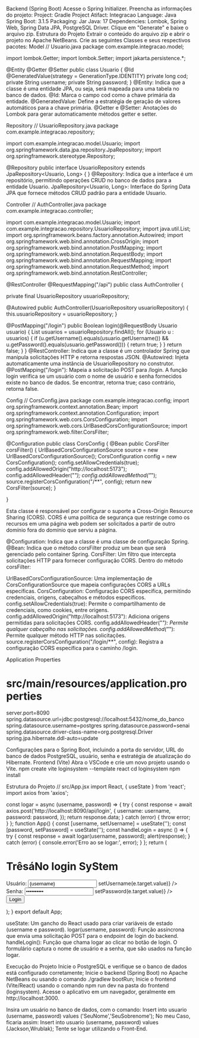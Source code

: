 Backend (Spring Boot)
Acesse o Spring Initializer.
Preencha as informações do projeto:
Project: Gradle Project
Atifact: Integracao
Language: Java
Spring Boot: 3.1.5
Packaging: Jar
Java: 17
Dependencies: Lombok, Spring Web, Spring Data JPA, PostgreSQL Driver.
Clique em "Generate" e baixe o arquivo zip.
Estrutura do Projeto
Extrair o conteúdo do arquivo zip e abrir o projeto no Apache NetBeans.
Crie as seguintes Classes e seus respectivos pacotes:
Model
// Usuario.java
package com.example.integracao.model;

import lombok.Getter;
import lombok.Setter;
import jakarta.persistence.*;

@Entity
@Getter
@Setter
public class Usuario {
 @Id
 @GeneratedValue(strategy = GenerationType.IDENTITY)
 private long cod;
 private String username;
 private String password;
}
@Entity: Indica que a classe é uma entidade JPA, ou seja, será mapeada para uma tabela no banco de dados.
@Id: Marca o campo cod como a chave primária da entidade.
@GeneratedValue: Define a estratégia de geração de valores automáticos para a chave primária.
@Getter e @Setter: Anotações do Lombok para gerar automaticamente métodos getter e setter.


Repository
// UsuarioRepository.java
package com.example.integracao.repository;

import com.example.integracao.model.Usuario;
import org.springframework.data.jpa.repository.JpaRepository;
import org.springframework.stereotype.Repository;

@Repository
public interface UsuarioRepository extends JpaRepository<Usuario, Long> {
}
@Repository: Indica que a interface é um repositório, permitindo operações CRUD no banco de dados para a entidade Usuario.
JpaRepository<Usuario, Long>: Interface do Spring Data JPA que fornece métodos CRUD padrão para a entidade Usuario.

Controller
// AuthController.java
package com.example.integracao.controller;

import com.example.integracao.model.Usuario;
import com.example.integracao.repository.UsuarioRepository;
import java.util.List;
import org.springframework.beans.factory.annotation.Autowired;
import org.springframework.web.bind.annotation.CrossOrigin;
import org.springframework.web.bind.annotation.PostMapping;
import org.springframework.web.bind.annotation.RequestBody;
import org.springframework.web.bind.annotation.RequestMapping;
import org.springframework.web.bind.annotation.RequestMethod;
import org.springframework.web.bind.annotation.RestController;

@RestController
@RequestMapping("/api")
public class AuthController {

 private final UsuarioRepository usuarioRepository;

 @Autowired
 public AuthController(UsuarioRepository usuarioRepository) {
 this.usuarioRepository = usuarioRepository;
 }

 @PostMapping("/login")
 public Boolean login(@RequestBody Usuario usuario) {
 List<Usuario> usuarios = usuarioRepository.findAll();
 for (Usuario u : usuarios) {
 if (u.getUsername().equals(usuario.getUsername()) && u.getPassword().equals(usuario.getPassword())) {
 return true;
 }
 }
 return false;
 }
}
@RestController: Indica que a classe é um controlador Spring que manipula solicitações HTTP e retorna respostas JSON.
@Autowired: Injeta automaticamente uma instância de UsuarioRepository no construtor.
@PostMapping("/login"): Mapeia a solicitação POST para /login.
A função login verifica se um usuário com o nome de usuário e senha fornecidos existe no banco de dados. Se encontrar, retorna true; caso contrário, retorna false.


Config
// CorsConfig.java
package com.example.integracao.config;
import org.springframework.context.annotation.Bean;
import org.springframework.context.annotation.Configuration;
import org.springframework.web.cors.CorsConfiguration;
import org.springframework.web.cors.UrlBasedCorsConfigurationSource;
import org.springframework.web.filter.CorsFilter;

@Configuration
public class CorsConfig {
    @Bean
public CorsFilter corsFilter() {
    UrlBasedCorsConfigurationSource source = new UrlBasedCorsConfigurationSource();
    CorsConfiguration config = new CorsConfiguration();
    config.setAllowCredentials(true);
    config.addAllowedOrigin("http://localhost:5173");
    config.addAllowedHeader("*");
    config.addAllowedMethod("*");
    source.registerCorsConfiguration("/**", config);
    return new CorsFilter(source);
}

}

Esta classe é responsável por configurar o suporte a Cross-Origin Resource Sharing (CORS). CORS é uma política de segurança que restringe como os recursos em uma página web podem ser solicitados a partir de outro domínio fora do domínio que serviu a página.

@Configuration: Indica que a classe é uma classe de configuração Spring.
@Bean: Indica que o método corsFilter produz um bean que será gerenciado pelo container Spring.
CorsFilter: Um filtro que intercepta solicitações HTTP para fornecer configuração CORS.
Dentro do método corsFilter:

UrlBasedCorsConfigurationSource: Uma implementação de CorsConfigurationSource que mapeia configurações CORS a URLs específicas.
CorsConfiguration: Configuração CORS específica, permitindo credenciais, origens, cabeçalhos e métodos específicos.
config.setAllowCredentials(true): Permite o compartilhamento de credenciais, como cookies, entre origens.
config.addAllowedOrigin("http://localhost:5173"): Adiciona origens permitidas para solicitações CORS.
config.addAllowedHeader("*"): Permite qualquer cabeçalho nas solicitações.
config.addAllowedMethod("*"): Permite qualquer método HTTP nas solicitações.
source.registerCorsConfiguration("/login/**", config): Registra a configuração CORS específica para o caminho /login.


Application Properties
# src/main/resources/application.properties
server.port=8090
spring.datasource.url=jdbc:postgresql://localhost:5432/nome_do_banco
spring.datasource.username=postgres
spring.datasource.password=senai
spring.datasource.driver-class-name=org.postgresql.Driver
spring.jpa.hibernate.ddl-auto=update

Configurações para o Spring Boot, incluindo a porta do servidor, URL do banco de dados PostgreSQL, usuário, senha e estratégia de atualização do Hibernate.
Frontend (Vite)
Abra o VSCode e crie um novo projeto usando o Vite.
npm create vite loginsystem --template react
cd loginsystem 
npm install

Estrutura do Projeto
// src/App.jsx
import React, { useState } from 'react';
import axios from 'axios';

const logar = async (username, password) => {
 try {
 const response = await axios.post('http://localhost:8090/api/login', {
 username: username,
 password: password,
 });
 return response.data;
 } catch (error) {
 throw error;
 }
};
function App() {
 const [username, setUsername] = useState('');
 const [password, setPassword] = useState('');
 const handleLogin = async () => {
 try {
 const response = await logar(username, password);
 alert(response);
 } catch (error) {
 console.error('Erro ao se logar:', error);
 }
 };
 return (
 <div>
 <h1>TrêsáNo login SyStem</h1>
 <form>
 <label>
 Usuário:
 <input
 type="text"
 value={username}
 onChange={(e) => setUsername(e.target.value)}
 />
 </label>
 <br />
 <label>
 Senha:
 <input
 type="password"
 value={password}
 onChange={(e) => setPassword(e.target.value)}
 />
 </label>
 <br />
 <button type="button" onClick={handleLogin}>
 Login
 </button>
 </form>
 </div>
 );
}
export default App;

useState: Um gancho do React usado para criar variáveis de estado (username e password).
logar(username, password): Função assíncrona que envia uma solicitação POST para o endpoint de login do backend.
handleLogin(): Função que chama logar ao clicar no botão de login.
O formulário captura o nome de usuário e a senha, que são usados na função logar.

Execução do Projeto
Inicie o PostgreSQL e verifique se o banco de dados está configurado corretamente;
Inicie o backend (Spring Boot) no Apache NetBeans ou usando o comando ./gradlew bootRun;
Inicie o frontend (Vite/React) usando o comando npm run dev na pasta do frontend (loginsystem).
Acesse o aplicativo em um navegador, geralmente em http://localhost:3000.

Insira um usuário no banco de dados, com o comando:
Insert into usuario (username, password) values ('SeuNome','SeuSobrenome');
No meu Caso, ficaria assim:
Insert into usuario (username, password) values (Jackson,Wrublak);
Tente se logar utilizando o Front-End.
